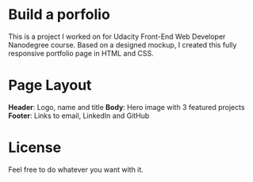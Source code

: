# Build a porfolio
This is a project I worked on for Udacity Front-End Web Developer Nanodegree course. Based on a designed mockup, I created this fully responsive portfolio page in HTML and CSS. 

# Page Layout
**Header**: Logo, name and title
**Body**: Hero image with 3 featured projects
**Footer**: Links to email, LinkedIn and GitHub

# License
Feel free to do whatever you want with it.  